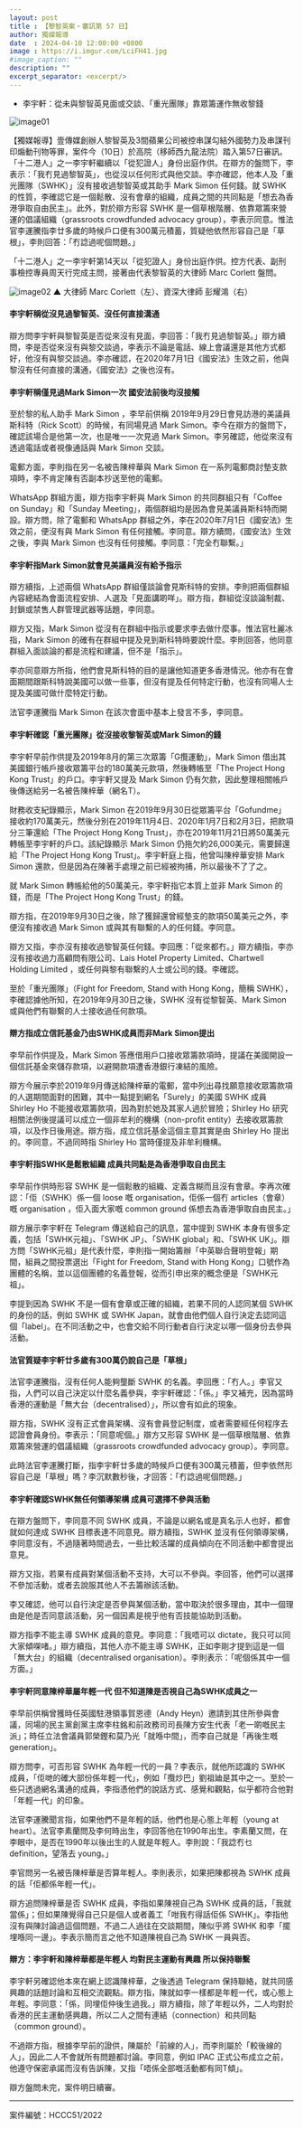 ```yaml
---
layout: post
title : 【黎智英案・審訊第 57 日】
author: 獨媒報導
date  : 2024-04-10 12:00:00 +0800
image : https://i.imgur.com/LciFH41.jpg
#image_caption: ""
description: ""
excerpt_separator: <excerpt/>
---
```


- 李宇軒：從未與黎智英見面或交談、「重光團隊」靠眾籌運作無收黎錢

<excerpt/>

![image01](https://i.imgur.com/HGctlcq.png)

【獨媒報導】壹傳媒創辦人黎智英及3間蘋果公司被控串謀勾結外國勢力及串謀刊印煽動刊物等罪，案件今（10日）於高院（移師西九龍法院）踏入第57日審訊。「十二港人」之一李宇軒繼續以「從犯證人」身份出庭作供。在辯方的盤問下，李表示：「我冇見過黎智英」，也從沒以任何形式與他交談。李亦確認，他本人及「重光團隊（SWHK）」沒有接收過黎智英或其助手 Mark Simon 任何錢。就 SWHK 的性質，李確認它是一個鬆散、沒有會章的組織，成員之間的共同點是「想去為香港爭取自由民主」。此外，對於辯方形容 SWHK 是一個草根階層、依靠眾籌來營運的倡議組織（grassroots crowdfunded advocacy group），李表示同意。惟法官李運騰指李廿多歲的時候戶口便有300萬元積蓄，質疑他依然形容自己是「草根」，李則回答：「冇諗過呢個問題。」

「十二港人」之一李宇軒第14天以「從犯證人」身份出庭作供。控方代表、副刑事檢控專員周天行完成主問，接著由代表黎智英的大律師 Marc Corlett 盤問。

![image02](https://i.imgur.com/DnBc6EM.png)
▲ 大律師 Marc Corlett（左）、資深大律師 彭耀鴻（右）

#### 李宇軒稱從沒見過黎智英、沒任何直接溝通

辯方問李宇軒與黎智英是否從來沒有見面，李回答：「我冇見過黎智英。」辯方續問，李是否從來沒有與黎交談過，李表示不論是電話、線上會議還是其他方式都好，他沒有與黎交談過。李亦確認，在2020年7月1日《國安法》生效之前，他與黎沒有任何直接的溝通，《國安法》之後也沒有。

#### 李宇軒稱僅見過Mark Simon一次 國安法前後均沒接觸

至於黎的私人助手 Mark Simon ，李早前供稱 2019年9月29日會見訪港的美議員斯科特（Rick Scott）的時候，有同場見過 Mark Simon。李今在辯方的盤問下，確認該場合是他第一次，也是唯一一次見過 Mark Simon。李另確認，他從來沒有透過電話或者視像通話與 Mark Simon 交談。

電郵方面，李則指在另一名被告陳梓華與 Mark Simon 在一系列電郵商討墊支款項時，李不肯定陳有否副本抄送至他的電郵。

WhatsApp 群組方面，辯方指李宇軒與 Mark Simon 的共同群組只有「Coffee on Sunday」和「Sunday Meeting」，兩個群組均是因為會見美議員斯科特而開設。辯方問，除了電郵和 WhatsApp 群組之外，李在2020年7月1日《國安法》生效之前，便沒有與 Mark Simon 有任何接觸。李同意。辯方續問，《國安法》生效之後，李與 Mark Simon 也沒有任何接觸。李同意：「完全冇聯繫。」

#### 李宇軒指Mark Simon就會見美議員沒有給予指示

辯方續指，上述兩個 WhatsApp 群組僅談論會見斯科特的安排。李則把兩個群組內容總結為會面流程安排、人選及「見面講啲咩」。辯方指，群組從沒談論制裁、封鎖或禁售人群管理武器等話題，李同意。

辯方又指，Mark Simon 從沒有在群組中指示或要求李去做什麼事。惟法官杜麗冰指，Mark Simon 的確有在群組中提及見到斯科特時要說什麼。李則回答，他同意群組入面談論的都是流程和建議，但不是「指示」。

李亦同意辯方所指，他們會見斯科特的目的是讓他知道更多香港情況。他亦有在會面期間跟斯科特說美國可以做一些事，但沒有提及任何特定行動，也沒有同場人士提及美國可做什麼特定行動。

法官李運騰指 Mark Simon 在該次會面中基本上發言不多，李同意。

#### 李宇軒確認「重光團隊」從沒接收黎智英或Mark Simon的錢

李宇軒早前作供提及2019年8月的第三次眾籌「G攬運動」，Mark Simon 借出其美國銀行帳戶接收眾籌平台的180萬美元款項，然後轉帳至「The Project Hong Kong Trust」的戶口。李宇軒又提及 Mark Simon 仍有欠款，因此整理相關帳戶後傳送給另一名被告陳梓華（網名T）。

財務收支紀錄顯示，Mark Simon 在2019年9月30日從眾籌平台「Gofundme」接收約170萬美元，然後分別在2019年11月4日、2020年1月7日和2月3日，把款項分三筆還給「The Project Hong Kong Trust」，亦在2019年11月21日將50萬美元轉帳至李宇軒的戶口。該紀錄顯示 Mark Simon 仍拖欠約26,000美元，需要歸還給「The Project Hong Kong Trust」。李宇軒庭上指，他曾叫陳梓華安排 Mark Simon 還款，但是因為在陳著手處理之前已經被拘捕，所以最後不了了之。

就 Mark Simon 轉帳給他的50萬美元，李宇軒指它本質上並非 Mark Simon 的錢，而是「The Project Hong Kong Trust」的錢。

辯方指，在2019年9月30日之後，除了獲歸還曾經墊支的款項50萬美元之外，李便沒有接收過 Mark Simon 或與其有聯繫的人的任何錢。李同意。

辯方又指，李亦沒有接收過黎智英任何錢。李回應：「從來都冇。」辯方續指，李亦沒有接收過力高顧問有限公司、Lais Hotel Property Limited、Chartwell Holding Limited ，或任何與黎有聯繫的人士或公司的錢。李確認。

至於「重光團隊」（Fight for Freedom, Stand with Hong Kong，簡稱 SWHK），李確認據他所知，在2019年9月30日之後，SWHK 沒有從黎智英、Mark Simon 或與他們有聯繫的人士接收過任何款項。

#### 辯方指成立信託基金乃由SWHK成員而非Mark Simon提出

李早前作供提及，Mark Simon 答應借用戶口接收眾籌款項時，提議在美國開設一個信託基金來儲存款項，以避開款項遭香港銀行凍結的風險。

辯方今展示李於2019年9月傳送給陳梓華的電郵，當中列出尋找願意接收眾籌款項的人選期間面對的困難，其中一點提到網名「Surely」的美國 SWHK 成員 Shirley Ho 不能接收眾籌款項，因為對於她及其家人過於冒險；Shirley Ho 研究相關法例後提議可以成立一個非牟利的機構（non-profit entity）去接收眾籌款項，以及作日後用途。辯方指，成立信託基金這個主意其實是由 Shirley Ho 提出的。李同意，不過同時指 Shirley Ho 當時僅提及非牟利機構。

#### 李宇軒指SWHK是鬆散組織 成員共同點是為香港爭取自由民主

李早前作供時形容 SWHK 是一個鬆散的組織、定義含糊而且沒有會章。李再次確認：「佢（SWHK）係一個 loose 嘅 organisation，佢係一個冇 articles（會章）嘅 organisation ，佢入面大家嘅 common ground 係想去為香港爭取自由民主。」

辯方展示李宇軒在 Telegram 傳送給自己的訊息，當中提到 SWHK 本身有很多定義，包括「SWHK元祖」、「SWHK JP」、「SWHK global」和、「SWHK UK」。辯方問「SWHK元祖」是代表什麼，李則指一開始籌辦「中英聯合聲明登報」期間，組員之間投票選出「Fight for Freedom, Stand with Hong Kong」口號作為團體的名稱，並以這個團體的名義登報，從而引申出來的概念便是「SWHK元祖」。

李提到因為 SWHK 不是一個有會章或正確的組織，若果不同的人認同某個 SWHK 的身份的話，例如 SWHK 或 SWHK Japan，就會由他們個人自行決定去認同這個「label」。在不同活動之中，也會交給不同行動者自行決定以哪一個身份去參與活動。

#### 法官質疑李宇軒廿多歲有300萬仍說自己是「草根」

法官李運騰指，沒有任何人能夠壟斷 SWHK 的名義。李回應：「冇人。」李官又指，人們可以自己決定以什麼名義參與，李宇軒確認：「係。」李又補充，因為當時香港的運動是「無大台（decentralised）」，所以會有如此的現象。

辯方指，SWHK 沒有正式會員架構、沒有會員登記制度，或者需要經任何程序去認證會員身份。李表示：「同意呢個。」辯方又形容 SWHK 是一個草根階層、依靠眾籌來營運的倡議組織（grassroots crowdfunded advocacy group）。李同意。

此時法官李運騰打斷，指李宇軒廿多歲的時候戶口便有300萬元積蓄，但李依然形容自己是「草根」嗎？李沉默數秒後，才回答：「冇諗過呢個問題。」

#### 李宇軒確認SWHK無任何領導架構 成員可選擇不參與活動

在辯方盤問下，李同意不同 SWHK 成員，不論是以網名或是真名示人也好，都會就如何達成 SWHK 目標表達不同意見。辯方續指，SWHK 並沒有任何領導架構，李同意沒有，不過隨著時間過去，一些比較活躍的成員傾向在不同活動中都會提出意見。

辯方又指，若果有成員對某個活動不支持，大可以不參與。李回答，他們可以選擇不參加活動，或者去說服其他人不去籌辦該活動。

李又確認，他可以自行決定是否參與某個活動，當中取決於很多理由，其中一個理由是他是否同意該活動，另一個因素是視乎他有否技能協助到活動。

辯方指李不能主導 SWHK 成員的意見。李同意：「我唔可以 dictate，我只可以同大家傾㗎啫。」辯方續指，其他人亦不能主導 SWHK，正如李剛才提到這是一個「無大台」的組織（decentralised organisation）。李則表示：「呢個係其中一個方面。」

#### 李宇軒同意陳梓華屬年輕一代 但不知道陳是否視自己為SWHK成員之一

李早前供稱曾獲時任英國駐港領事賀恩德（Andy Heyn）邀請到其住所參與會議，同場的民主黨創黨主席李柱銘和前政務司司長陳方安生代表「老一啲嘅民主派」；時任立法會議員郭榮鏗和莫乃光「就喺中間」，而李自己就是「再後生嘅 generation」。

辯方問李，可否形容 SWHK 為年輕一代的一員？李表示，就他所認識的 SWHK 成員，「佢哋的確大部份係年輕一代」，例如「攬炒巴」劉祖廸是其中之一。至於一些只透過網名溝通的成員，李指憑他們的說話方式、感覺和觀點，似乎都符合他對「年輕一代」的印象。

法官李運騰聞言指，如果他們不是年輕的話，他們也是心態上年輕（young at heart）。法官李素蘭問及李何時出生，李回答他在1990年出生。李素蘭又問，在李眼中，是否在1990年以後出生的人就是年輕人。李則說：「我諗冇乜 definition，望落去 young。」

李官問另一名被告陳梓華是否算年輕人。李則表示，如果把陳都視為 SWHK 成員的話「佢都係年輕一代」。

辯方追問陳梓華是否 SWHK 成員，李指如果陳視自己為 SWHK 成員的話，「我就當係」；但如果陳覺得自己只是個人或者義工「咁我冇得話佢係 SWHK」。李指他沒有與陳討論過這個問題，不過二人過往在交談期間，陳似乎將 SWHK 和李「擺埋喺同一邊」。李表示簡而言之他不知道陳視自己為 SWHK 一員與否。

#### 辯方：李宇軒和陳梓華都是年輕人 均對民主運動有興趣 所以保持聯繫

李宇軒另確認他本來在網上認識陳梓華，之後透過 Telegram 保持聯絡，就共同感興趣的話題討論和互相交流觀點。辯方指，陳就如李一樣都是年輕一代，或心態上年輕。李同意：「係，同埋佢仲後生過我。」辯方續指，除了年輕以外，二人均對於香港的民主運動感興趣，所以二人之間有連結（connection）和共同點（common ground）。

不過辯方指，根據李早前的證供，陳屬於「前線的人」，而李則屬於「較後線的人」，因此二人不會就所有問題都討論。李同意，例如 IPAC 正式公布成立之前，他遵守保密承諾而沒有告訴陳，又指「唔係全部嘅活動都有同T傾」。

辯方盤問未完，案件明日續審。

---

案件編號：HCCC51/2022
